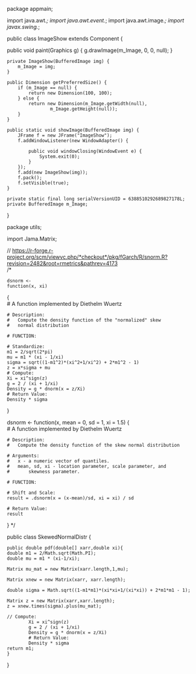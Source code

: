 package appmain;

import java.awt.*;
import java.awt.event.*;
import java.awt.image.*;
import javax.swing.*;

public class ImageShow extends Component {

  public void paint(Graphics g) {
		g.drawImage(m_Image, 0, 0, null);
	}

	private ImageShow(BufferedImage img) {
		m_Image = img;
	}

	public Dimension getPreferredSize() {
		if (m_Image == null) {
			return new Dimension(100, 100);
		} else {
			return new Dimension(m_Image.getWidth(null),
					m_Image.getHeight(null));
		}
	}

	public static void showImage(BufferedImage img) {
		JFrame f = new JFrame("ImageShow");
		f.addWindowListener(new WindowAdapter() {

			public void windowClosing(WindowEvent e) {
				System.exit(0);
			}
		});
		f.add(new ImageShow(img));
		f.pack();
		f.setVisible(true);
	}

	private static final long serialVersionUID = 6388510292689827178L;
	private BufferedImage m_Image;
}




package utils;

import Jama.Matrix;

// https://r-forge.r-project.org/scm/viewvc.php/*checkout*/pkg/fGarch/R/snorm.R?revision=2482&root=rmetrics&pathrev=4173		 
/*

	dsnorm <-  
    function(x, xi) 
{   
    # A function implemented by Diethelm Wuertz 

    # Description:
    #   Compute the density function of the "normalized" skew 
    #   normal distribution
    
    # FUNCTION:

    # Standardize:
    m1 = 2/sqrt(2*pi)
    mu = m1 * (xi - 1/xi)
    sigma = sqrt((1-m1^2)*(xi^2+1/xi^2) + 2*m1^2 - 1)
    z = x*sigma + mu  
    # Compute:
    Xi = xi^sign(z)
    g = 2 / (xi + 1/xi) 
    Density = g * dnorm(x = z/Xi)  
    # Return Value:
    Density * sigma 
}

dsnorm <- 
    function(x, mean = 0, sd = 1, xi = 1.5)
{   
    # A function implemented by Diethelm Wuertz 

    # Description:
    #   Compute the density function of the skew normal distribution
    
    # Arguments:
    #   x - a numeric vector of quantiles.
    #   mean, sd, xi - location parameter, scale parameter, and 
    #       skewness parameter.
    
    # FUNCTION:
    
    # Shift and Scale:
    result = .dsnorm(x = (x-mean)/sd, xi = xi) / sd
    
    # Return Value:
    result
}
	*/


public class SkewedNormalDistr {

	public double pdf(double[] xarr,double xi){
	double m1 = 2/Math.sqrt(Math.PI);
	double mu = m1 * (xi-1/xi);
	
	Matrix mu_mat = new Matrix(xarr.length,1,mu);
	
	Matrix xnew = new Matrix(xarr, xarr.length);
	
	double sigma = Math.sqrt((1-m1*m1)*(xi*xi+1/(xi*xi)) + 2*m1*m1 - 1);
	
	Matrix z = new Matrix(xarr,xarr.length);
	z = xnew.times(sigma).plus(mu_mat);
	
	// Compute:
		    Xi = xi^sign(z)
		    g = 2 / (xi + 1/xi) 
		    Density = g * dnorm(x = z/Xi)  
		    # Return Value:
		    Density * sigma
	return m1;
	}
}
